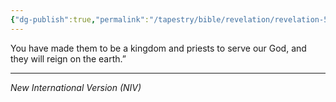 ```yaml
---
{"dg-publish":true,"permalink":"/tapestry/bible/revelation/revelation-5-10/","title":"Revelation 5:10","hide":true,"tags":["bible-verse","bible-verse"],"dgHomeLink":true,"dgShowLocalGraph":true,"dgEnableSearch":true}
---
```


You have made them to be a kingdom and priests to serve our God, and they will reign on the earth.”

---
*New International Version (NIV)*